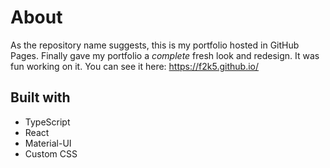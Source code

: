 # About

As the repository name suggests, this is my portfolio hosted in GitHub Pages. Finally gave my portfolio a <em>complete</em> fresh look and redesign. It was fun working on it.
You can see it here: https://f2k5.github.io/

## Built with

- TypeScript
- React
- Material-UI
- Custom CSS

